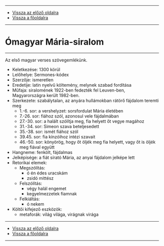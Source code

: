 
---

- [Vissza az előző oldalra](../irodalom.md)
- [Vissza a főoldalra](../../../../README.md)

---

# Ómagyar Mária-siralom

---

Az első magyar verses szövegemlékünk.
- Keletkezése: 1300 körül
- Lelőhelye: Sermones-kódex
- Szerzője: ismeretlen
- Eredetije: latin nyelvű költemény, melynek szabad fordítása
- Műfaja: siralomének
1922-ben fedezték fel Leuven-ben, Magyarországra került 1982-ben.
- Szerkezete: szabálytalan, az anyára hullámokban rátörő fájdalom teremti meg
   - 1.-6. sor: a vershelyzet: sorsfordulat Mária életében
   - 7.-26. sor: fiához szól, azonosul vele fájdalmában
   - 27.-30. sor: a halált szólítja meg, fia helyett őt vegye magához
   - 31.-34. sor: Simeon szava beteljesedett
   - 35.-38. sor: ismét fiához szól
   - 39.45. sor: fia kínzóihoz intézi szavait
   - 46.-50. sor: könyörög, hogy őt öljék meg fia helyett, vagy őt is öljék meg fiával együtt
- Hangneme: fenkölt, fájdalmas
- Jelképisége: a fiát sírató Mária, az anyai fájdalom jelképe lett
- Retorikai elemek:
   - Megszólítás:
      - ó én édes uracskám
      - zsidó mittész
   - Felszólítás:
      - végy halál engemet
      - kegyelmezzetek fiamnak
   - Felkiáltás:
      - ó nekem
- Költői kifejező eszközök:
   - metaforák: világ világa, virágnak virága

---

- [Vissza az előző oldalra](../irodalom.md)
- [Vissza a főoldalra](../../../../README.md)

---